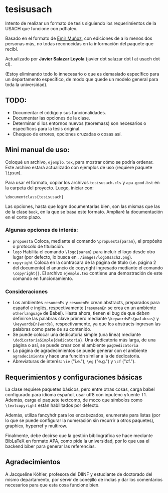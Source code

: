 # tesisusach

Intento de realizar un formato de tesis siguiendo los requerimientos de la USACH que funcione con pdflatex.

Basado en el formato de [Emir Muñoz](https://github.com/emir-munoz/tesis-usach), con ediciones de a lo menos dos personas más, no todas reconocidas en la información del paquete que recibí.

Actualizado por **Javier Salazar Loyola** (javier dot salazar dot l at usach dot cl).

(Estoy eliminando todo lo innecesario o que es demasiado específico para un departamento específico, de modo que quede un modelo general para toda la universidad).

## TODO:
* Documentar el código y sus funcionalidades.
* Documentar las opciones de la clase.
* Determinar si los entornos nuevos (teoremass) son necesarios o específicos para la tesis original.
* Chequeo de errores, opciones cruzadas o cosas así.

## Mini manual de uso:

Coloqué un archivo, `ejemplo.tex`, para mostrar cómo se podría ordenar. Este archivo estará actualizado con ejemplos de uso (requiere paquete `lipsum`).

Para usar el formato, copiar los archivos `tesisusach.cls` y `apa-good.bst` en la carpeta del proyecto. Luego, iniciar con:

```\documentclass{tesisusach}```

Las opciones, hasta que logre documentarlas bien, son las mismas que las de la clase `book`, en la que se basa este formato. Ampliaré la documentación en el corto plazo.

### Algunas opciones de interés:

* `propuesta` Coloca, mediante el comando `\propuesta{param}`, el propósito o protocolo de titulación.
* `logo` Habilita el comando `\logo{param}` para incluir el logo desde otro lugar (por defecto, lo busca en `./images/logoUsach2.png`).
* `copyright` Coloca en la contracara de la página de título (i.e. página 2 del documento) el anuncio de copyright ingresado mediante el comando `\copyright{}`. El archivo `ejemplo.tex` contiene una demostración de este comando en funcionamiento.

### Consideraciones

* Los ambientes `resumenEs` y `resumenEn` crean abstracts, preparados para español e inglés, respectivamente (`resumenEn` se crea en un ambiente `otherlanguage` de Babel). Hasta ahora, tienen el bug de que *deben* definirse las palabras clave primero mediante `\keywordsEs{palabras}` y `\keywordsEn{words}`, respectivamente, ya que los abstracts ingresan las palabras como parte de su contenido.
* Se puede colocar una dedicatoria simple (una línea) mediante `\dedicatoriaSimple{dedicatoria}`. Una dedicatoria más larga, de una página o así, se puede crear con el ambiente `pagDedicatoria`
* La página de agradecimientos se puede generar con el ambiente `agradecimiento` y hace una función similar a la de dedicatoria.
* Abreviaturas de interés: `\ie` ("i.e."), `\eg` ("e.g.") y `\cf` ("cf.").

## Requerimientos y configuraciones básicas

La clase requiere paquetes básicos, pero entre otras cosas, carga babel configurado para idioma español, usar utf8 con inputenc yfuente T1. Además, carga el paquete textcomp, de moco que símbolos como `\textcopyright` están habilitados por defecto.

Además, utiliza fancyhdr para los encabezados, enumerate para listas (por lo que se puede configurar la numeración sin recurrir a otros paquetes), graphicx, hyperref y multirow.

Finalmente, debe decirse que la gestión bibliográfica se hace mediante BibLaTeX en formato APA, como pide la universidad, por lo que usa el backend biber para generar las referencias.

## Agradecimientos

A Jacqueline Köhler, profesora del DIINF y estudiante de doctorado del mismo departamento, por servir de conejillo de indias y dar los comentarios necesarios para que esta cosa funcione bien.
